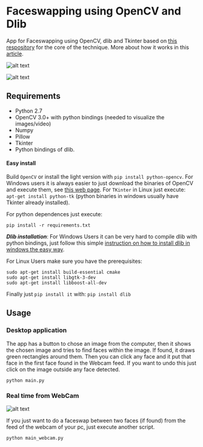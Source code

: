 # Faceswapping using OpenCV and Dlib

App for Faceswapping using OpenCV, dlib and Tkinter
based on [this respository](https://github.com/spmallick/learnopencv/tree/master/FaceSwap) for the core of the technique. More about how it works in this [article](http://www.learnopencv.com/face-swap-using-opencv-c-python/).


![alt text][s1]


![alt text][s2]


## Requirements
* Python 2.7
* OpenCV 3.0+ with python bindings (needed to visualize the images/video)
* Numpy
* Pillow
* Tkinter
* Python bindings of dlib.

#### Easy install
Build `OpenCV` or install the light version with `pip install python-opencv`. For Windows users it is always easier to just download the binaries of OpenCV and execute them, see [this web page](http://docs.opencv.org/trunk/d5/de5/tutorial_py_setup_in_windows.html). For `TKinter` in Linux just execute: `apt-get install python-tk` (python binaries in windows usually have Tkinter already installed).

For python dependences just execute:

```
pip install -r requirements.txt
```

***Dlib installation***: For Windows Users it can be very hard to compile dlib with python bindings, just follow this simple [instruction on how to install dlib in windows the easy way](https://github.com/charlielito/install-dlib-python-windows).

For Linux Users make sure you have the prerequisites:
```
sudo apt-get install build-essential cmake
sudo apt-get install libgtk-3-dev
sudo apt-get install libboost-all-dev
```
Finally just `pip install it` with: `pip install dlib`

## Usage

### Desktop application

The app has a button to chose an image from the computer, then it shows the chosen image and tries to find faces within the image. If found, it draws green rectangles around them. Then you can click any face and it put that face in the first face found in the Webcam feed. If you want to undo this just click on the image outside any face detected.

```
python main.py
```

### Real time from WebCam

![alt text][s3]

If you just want to do a faceswap between two faces (if found) from the feed of the webcam of your pc, just execute another script.

```
python main_webcam.py
```





[s1]: https://raw.githubusercontent.com/charlielito/mydata/master/faceswap.gif "S"
[s2]:  https://raw.githubusercontent.com/charlielito/face-swap-opencv-dlib/master/imgs/action/faceswappitts.gif "S"
[s3]:  https://raw.githubusercontent.com/charlielito/face-swap-opencv-dlib/master/imgs/action/faceswapreal.gif "S"
